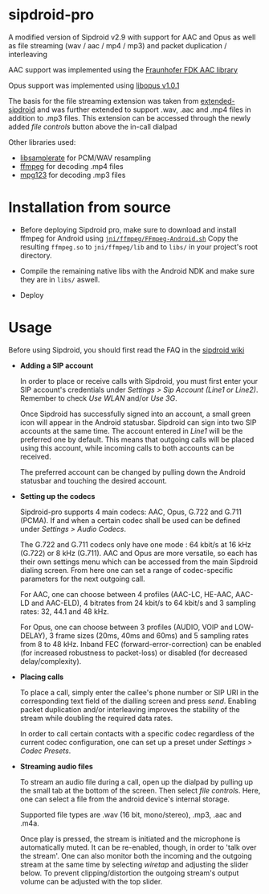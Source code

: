 sipdroid-pro
============

A modified version of Sipdroid v2.9 with support for AAC and Opus as well as file streaming (wav / aac / mp4 / mp3) and packet duplication / interleaving

AAC support was implemented using the [Fraunhofer FDK AAC library](http://www.iis.fraunhofer.de/en/bf/amm/implementierungen/fdkaaccodec.html)

Opus support was implemented using [libopus v1.0.1](http://www.opus-codec.org)

The basis for the file streaming extension was taken from [extended-sipdroid](https://github.com/codevise/extended-sipdroid) and was further extended to support .wav, .aac and .mp4 files in addition to .mp3 files.
This extension can be accessed through the newly added _file controls_ button above the in-call dialpad

Other libraries used:
* [libsamplerate](http://www.mega-nerd.com/SRC/) for PCM/WAV resampling
* [ffmpeg](http://www.ffmpeg.org/) for decoding .mp4 files
* [mpg123](http://mpg123.org) for decoding .mp3 files

Installation from source
============

* Before deploying Sipdroid pro, make sure to download and install ffmpeg for Android using [`jni/ffmpeg/FFmpeg-Android.sh`](https://github.com/juho0006/sipdroid-pro/blob/master/jni/ffmpeg/FFmpeg-Android.sh) 
Copy the resulting `ffmpeg.so` to `jni/ffmpeg/lib` and to `libs/` in your project's root directory.

* Compile the remaining native libs with the Android NDK and make sure they are in `libs/` aswell.
* Deploy

Usage
============
Before using Sipdroid, you should first read the FAQ in the [sipdroid wiki](http://code.google.com/p/sipdroid/wiki/FAQ)

* **Adding a SIP account**

  In order to place or receive calls with Sipdroid, you must first enter your SIP account's credentials under _Settings > Sip Account (Line1 or Line2)_.
  Remember to check _Use WLAN_ and/or _Use 3G_. 
  
  Once Sipdroid has successfully signed into an account, a small green icon will appear in the Android statusbar.
  Sipdroid can sign into two SIP accounts at the same time. The account entered in _Line1_ will be the preferred one by default. This means that outgoing calls will be placed using this account, while incoming calls to both accounts can be received. 
  
  The preferred account can be changed by pulling down the Android statusbar and touching the desired account.
  
* **Setting up the codecs**

  Sipdroid-pro supports 4 main codecs: AAC, Opus, G.722 and G.711 (PCMA).
  If and when a certain codec shall be used can be defined under _Settings > Audio Codecs_.

  The G.722 and G.711 codecs only have one mode : 64 kbit/s at 16 kHz (G.722) or 8 kHz (G.711).
  AAC and Opus are more versatile, so each has their own settings menu which can be accessed from the main Sipdroid dialing screen. From here one can set a range of codec-specific parameters for the next outgoing call. 
  
  For AAC, one can choose between 4 profiles (AAC-LC, HE-AAC, AAC-LD and AAC-ELD), 4 bitrates from 24 kbit/s to 64 kbit/s and 3 sampling rates: 32, 44.1 and 48 kHz.
  
  For Opus, one can choose between 3 profiles (AUDIO, VOIP and LOW-DELAY), 3 frame sizes (20ms, 40ms and 60ms) and 5 sampling rates from 8 to 48 kHz. Inband FEC (forward-error-correction) can be enabled (for increased robustness to packet-loss) or disabled (for decreased delay/complexity).
  
* **Placing calls**
  
  To place a call, simply enter the callee's phone number or SIP URI in the corresponding text field of the dialling screen and press _send_. Enabling packet duplication and/or interleaving improves the stability of the stream while doubling the required data rates.

  In order to call certain contacts with a specific codec regardless of the current codec configuration, one can set up a preset under _Settings > Codec Presets_.
  
* **Streaming audio files**

  To stream an audio file during a call, open up the dialpad by pulling up the small tab at the bottom of the screen. Then select _file controls_. Here, one can select a file from the android device's internal storage. 
  
  Supported file types are .wav (16 bit, mono/stereo), .mp3, .aac and .m4a. 
  
  Once play is pressed, the stream is initiated and the microphone is automatically muted. It can be re-enabled, though, in order to 'talk over the stream'. One can also monitor both the incoming and the outgoing stream at the same time by selecting _wiretap_ and adjusting the slider below. To prevent clipping/distortion the outgoing stream's output volume can be adjusted with the top slider. 
